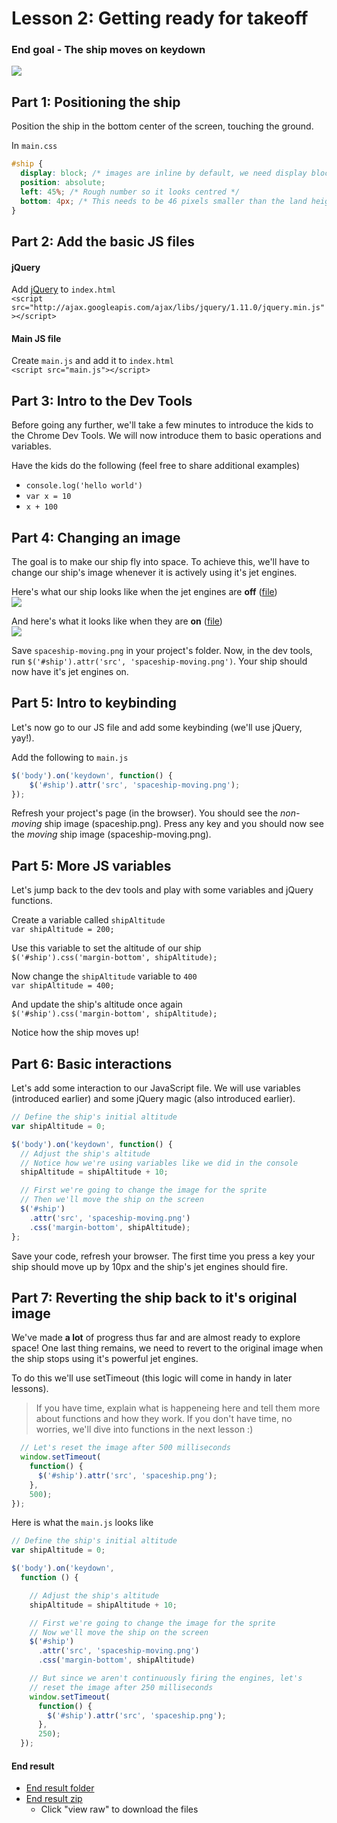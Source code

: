 # Lesson 2: Getting ready for takeoff

### End goal - The ship moves on keydown
![](http://i.imgur.com/ns7EDTU.png)


## Part 1: Positioning the ship
Position the ship in the bottom center of the screen, touching the ground.

In `main.css`    
```css
#ship {
  display: block; /* images are inline by default, we need display block to use position absolute */
  position: absolute;
  left: 45%; /* Rough number so it looks centred */
  bottom: 4px; /* This needs to be 46 pixels smaller than the land height, due to image whitespace */
}
```


## Part 2: Add the basic JS files

#### jQuery
Add [jQuery](https://developers.google.com/speed/libraries/devguide#jquery) to `index.html`    
`<script src="http://ajax.googleapis.com/ajax/libs/jquery/1.11.0/jquery.min.js"></script>`

#### Main JS file
Create `main.js` and add it to `index.html`    
`<script src="main.js"></script>`


## Part 3: Intro to the Dev Tools
Before going any further, we'll take a few minutes to introduce the kids to the Chrome Dev Tools. We will now introduce them to basic operations and variables.

Have the kids do the following (feel free to share additional examples)
- `console.log('hello world')`
- `var x = 10`
- `x + 100`


## Part 4: Changing an image
The goal is to make our ship fly into space. To achieve this, we'll have to change our ship's image whenever it is actively using it's jet engines.

Here's what our ship looks like when the jet engines are __off__ ([file](end-result/spaceship.png))    
![](http://i.imgur.com/D94m0vr.png)

And here's what it looks like when they are __on__ ([file](end-result/spaceship-moving.png))    
![](http://i.imgur.com/1HKzIzS.png)

Save `spaceship-moving.png` in your project's folder. Now, in the dev tools, run `$('#ship').attr('src', 'spaceship-moving.png')`. Your ship should now have it's jet engines on.


## Part 5: Intro to keybinding
Let's now go to our JS file and add some keybinding (we'll use jQuery, yay!).

Add the following to `main.js`    

```js
$('body').on('keydown', function() {
    $('#ship').attr('src', 'spaceship-moving.png');
});
```

Refresh your project's page (in the browser). You should see the _non-moving_ ship image (spaceship.png). Press any key and you should now see the _moving_ ship image (spaceship-moving.png).

## Part 5: More JS variables
Let's jump back to the dev tools and play with some variables and jQuery functions.

Create a variable called `shipAltitude`    
`var shipAltitude = 200;`

Use this variable to set the altitude of our ship    
`$('#ship').css('margin-bottom', shipAltitude);`


Now change the `shipAltitude` variable to `400`    
`var shipAltitude = 400;`

And update the ship's altitude once again    
`$('#ship').css('margin-bottom', shipAltitude);`

Notice how the ship moves up!


## Part 6: Basic interactions
Let's add some interaction to our JavaScript file. We will use variables (introduced earlier) and some jQuery magic (also introduced earlier).

```js
// Define the ship's initial altitude
var shipAltitude = 0;

$('body').on('keydown', function() {
  // Adjust the ship's altitude
  // Notice how we're using variables like we did in the console
  shipAltitude = shipAltitude + 10;

  // First we're going to change the image for the sprite
  // Then we'll move the ship on the screen
  $('#ship')
    .attr('src', 'spaceship-moving.png')
    .css('margin-bottom', shipAltitude);
};
```

Save your code, refresh your browser. The first time you press a key your ship should move up by 10px and the ship's jet engines should fire.

## Part 7: Reverting the ship back to it's original image
We've made __a lot__ of progress thus far and are almost ready to explore space! One last thing remains, we need to revert to the original image when the ship stops using it's powerful jet engines.

To do this we'll use setTimeout (this logic will come in handy in later lessons).

> If you have time, explain what is happeneing here and tell them more about functions and how they work. If you don't have time, no worries, we'll dive into functions in the next lesson :)

```js
  // Let's reset the image after 500 milliseconds
  window.setTimeout(
    function() {
      $('#ship').attr('src', 'spaceship.png');
    }, 
    500);
});
```

Here is what the `main.js` looks like

```js
// Define the ship's initial altitude
var shipAltitude = 0;

$('body').on('keydown',
  function () {

    // Adjust the ship's altitude
    shipAltitude = shipAltitude + 10;

    // First we're going to change the image for the sprite
    // Now we'll move the ship on the screen
    $('#ship')
      .attr('src', 'spaceship-moving.png')
      .css('margin-bottom', shipAltitude)

    // But since we aren't continuously firing the engines, let's
    // reset the image after 250 milliseconds
    window.setTimeout(
      function() {
        $('#ship').attr('src', 'spaceship.png');
      }, 
      250);
  });
```

#### End result
- [End result folder](end-result)
- [End result zip](end-result.zip)
    - Click "view raw" to download the files
